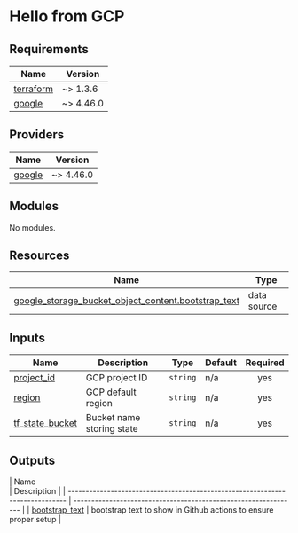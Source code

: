 # Hello from GCP

<!-- BEGINNING OF PRE-COMMIT-TERRAFORM DOCS HOOK -->

## Requirements

| Name                                                                     | Version   |
| ------------------------------------------------------------------------ | --------- |
| <a name="requirement_terraform"></a> [terraform](#requirement_terraform) | ~> 1.3.6  |
| <a name="requirement_google"></a> [google](#requirement_google)          | ~> 4.46.0 |

## Providers

| Name                                                      | Version   |
| --------------------------------------------------------- | --------- |
| <a name="provider_google"></a> [google](#provider_google) | ~> 4.46.0 |

## Modules

No modules.

## Resources

| Name                                                                                                                                                                   | Type        |
| ---------------------------------------------------------------------------------------------------------------------------------------------------------------------- | ----------- |
| [google_storage_bucket_object_content.bootstrap_text](https://registry.terraform.io/providers/hashicorp/google/latest/docs/data-sources/storage_bucket_object_content) | data source |

## Inputs

| Name                                                                           | Description               | Type     | Default | Required |
| ------------------------------------------------------------------------------ | ------------------------- | -------- | ------- | :------: |
| <a name="input_project_id"></a> [project_id](#input_project_id)                | GCP project ID            | `string` | n/a     |   yes    |
| <a name="input_region"></a> [region](#input_region)                            | GCP default region        | `string` | n/a     |   yes    |
| <a name="input_tf_state_bucket"></a> [tf_state_bucket](#input_tf_state_bucket) | Bucket name storing state | `string` | n/a     |   yes    |

## Outputs

| Name  
| Description |
| ----------------------------------------------------------------------------- | --------------------------------------------------------------- |
| <a name="output_bootstrap_text"></a> [bootstrap_text](#output_bootstrap_text) | bootstrap text to show in Github actions to ensure proper setup |

<!-- END OF PRE-COMMIT-TERRAFORM DOCS HOOK -->
